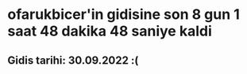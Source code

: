 # ofarukbicer'in gidisine son 8 gun 1 saat 48 dakika 48 saniye kaldi

## Gidis tarihi: 30.09.2022 :(